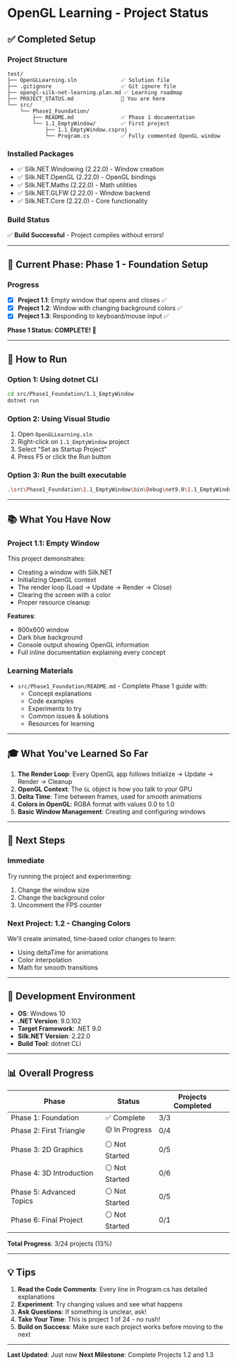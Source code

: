 # OpenGL Learning - Project Status

## ✅ Completed Setup

### Project Structure

```
test/
├── OpenGLLearning.sln              ✅ Solution file
├── .gitignore                      ✅ Git ignore file
├── opengl-silk-net-learning.plan.md ✅ Learning roadmap
├── PROJECT_STATUS.md               📍 You are here
└── src/
    └── Phase1_Foundation/
        ├── README.md               ✅ Phase 1 documentation
        └── 1.1_EmptyWindow/        ✅ First project
            ├── 1.1_EmptyWindow.csproj
            └── Program.cs          ✅ Fully commented OpenGL window
```

### Installed Packages

- ✅ Silk.NET.Windowing (2.22.0) - Window creation
- ✅ Silk.NET.OpenGL (2.22.0) - OpenGL bindings
- ✅ Silk.NET.Maths (2.22.0) - Math utilities
- ✅ Silk.NET.GLFW (2.22.0) - Window backend
- ✅ Silk.NET.Core (2.22.0) - Core functionality

### Build Status

✅ **Build Successful** - Project compiles without errors!

---

## 🎯 Current Phase: Phase 1 - Foundation Setup

### Progress

- [x] **Project 1.1**: Empty window that opens and closes ✅
- [x] **Project 1.2**: Window with changing background colors ✅
- [x] **Project 1.3**: Responding to keyboard/mouse input ✅

**Phase 1 Status: COMPLETE! 🎉**

---

## 🚀 How to Run

### Option 1: Using dotnet CLI

```bash
cd src/Phase1_Foundation/1.1_EmptyWindow
dotnet run
```

### Option 2: Using Visual Studio

1. Open `OpenGLLearning.sln`
2. Right-click on `1.1_EmptyWindow` project
3. Select "Set as Startup Project"
4. Press F5 or click the Run button

### Option 3: Run the built executable

```bash
.\src\Phase1_Foundation\1.1_EmptyWindow\bin\Debug\net9.0\1.1_EmptyWindow.exe
```

---

## 📚 What You Have Now

### Project 1.1: Empty Window

This project demonstrates:

- Creating a window with Silk.NET
- Initializing OpenGL context
- The render loop (Load → Update → Render → Close)
- Clearing the screen with a color
- Proper resource cleanup

**Features**:

- 800x600 window
- Dark blue background
- Console output showing OpenGL information
- Full inline documentation explaining every concept

### Learning Materials

- `src/Phase1_Foundation/README.md` - Complete Phase 1 guide with:
  - Concept explanations
  - Code examples
  - Experiments to try
  - Common issues & solutions
  - Resources for learning

---

## 🎓 What You've Learned So Far

1. **The Render Loop**: Every OpenGL app follows Initialize → Update → Render → Cleanup
2. **OpenGL Context**: The `GL` object is how you talk to your GPU
3. **Delta Time**: Time between frames, used for smooth animations
4. **Colors in OpenGL**: RGBA format with values 0.0 to 1.0
5. **Basic Window Management**: Creating and configuring windows

---

## 📝 Next Steps

### Immediate

Try running the project and experimenting:

1. Change the window size
2. Change the background color
3. Uncomment the FPS counter

### Next Project: 1.2 - Changing Colors

We'll create animated, time-based color changes to learn:

- Using deltaTime for animations
- Color interpolation
- Math for smooth transitions

---

## 🔧 Development Environment

- **OS**: Windows 10
- **.NET Version**: 9.0.102
- **Target Framework**: .NET 9.0
- **Silk.NET Version**: 2.22.0
- **Build Tool**: dotnet CLI

---

## 📊 Overall Progress

| Phase                    | Status         | Projects Completed |
| ------------------------ | -------------- | ------------------ |
| Phase 1: Foundation      | ✅ Complete    | 3/3                |
| Phase 2: First Triangle  | 🟡 In Progress | 0/4                |
| Phase 3: 2D Graphics     | ⚪ Not Started | 0/5                |
| Phase 4: 3D Introduction | ⚪ Not Started | 0/6                |
| Phase 5: Advanced Topics | ⚪ Not Started | 0/5                |
| Phase 6: Final Project   | ⚪ Not Started | 0/1                |

**Total Progress**: 3/24 projects (13%)

---

## 💡 Tips

1. **Read the Code Comments**: Every line in Program.cs has detailed explanations
2. **Experiment**: Try changing values and see what happens
3. **Ask Questions**: If something is unclear, ask!
4. **Take Your Time**: This is project 1 of 24 - no rush!
5. **Build on Success**: Make sure each project works before moving to the next

---

**Last Updated**: Just now
**Next Milestone**: Complete Projects 1.2 and 1.3
